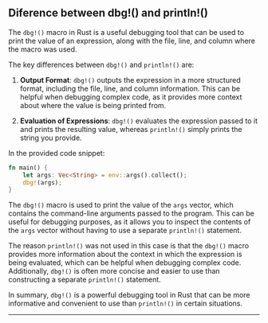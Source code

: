 
## Diference between dbg!() and println!()

The `dbg!()` macro in Rust is a useful debugging tool that can be used to print the value of an expression, along with the file, line, and column where the macro was used.

The key differences between `dbg!()` and `println!()` are:

1. **Output Format**: `dbg!()` outputs the expression in a more structured format, including the file, line, and column information. This can be helpful when debugging complex code, as it provides more context about where the value is being printed from.

2. **Evaluation of Expressions**: `dbg!()` evaluates the expression passed to it and prints the resulting value, whereas `println!()` simply prints the string you provide.

In the provided code snippet:

```rust
fn main() {
    let args: Vec<String> = env::args().collect();
    dbg!(args);
}
```

The `dbg!()` macro is used to print the value of the `args` vector, which contains the command-line arguments passed to the program. This can be useful for debugging purposes, as it allows you to inspect the contents of the `args` vector without having to use a separate `println!()` statement.

The reason `println!()` was not used in this case is that the `dbg!()` macro provides more information about the context in which the expression is being evaluated, which can be helpful when debugging complex code. Additionally, `dbg!()` is often more concise and easier to use than constructing a separate `println!()` statement.

In summary, `dbg!()` is a powerful debugging tool in Rust that can be more informative and convenient to use than `println!()` in certain situations.

----
